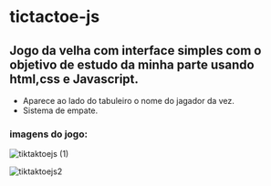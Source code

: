# tictactoe-js

## Jogo da velha com interface simples com o objetivo de estudo da minha parte usando html,css e Javascript.
- Aparece ao lado do tabuleiro o nome do jagador da vez.
- Sistema de empate.

### imagens do jogo:

![tiktaktoejs (1)](https://user-images.githubusercontent.com/122037079/219270053-0fc2403e-c52a-43a3-af65-ecde19c62535.png)

![tiktaktoejs2](https://user-images.githubusercontent.com/122037079/219270076-7f17998b-94de-4e79-bc93-c7fc2af0b3ff.png)
